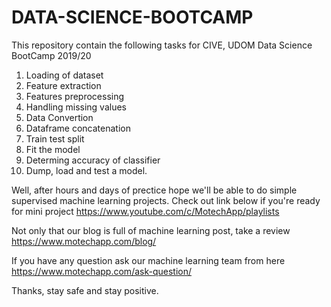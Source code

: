 # DATA-SCIENCE-BOOTCAMP
This repository contain the following tasks for CIVE, UDOM Data Science BootCamp 2019/20

1. Loading of dataset
2. Feature extraction
3. Features preprocessing
4. Handling missing values
5. Data Convertion
6. Dataframe concatenation
7. Train test split
8. Fit the model
9. Determing accuracy of classifier
10. Dump, load and test a model.


Well, after hours and days  of prectice hope we'll be able to do simple supervised machine learning projects.
Check out link below if you're ready for mini project
https://www.youtube.com/c/MotechApp/playlists

Not only that our blog is full of machine learning post, take a review
https://www.motechapp.com/blog/

If you have any question ask our machine learning team from here
https://www.motechapp.com/ask-question/

Thanks, stay safe and stay positive.
